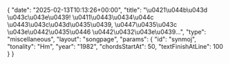 {
    "date": "2025-02-13T10:13:26+00:00",
    "title": "\u0421\u044b\u043d \u043c\u043e\u0439! \u0411\u0443\u0434\u044c \u0443\u043c\u043d\u0435\u0439, \u0447\u0435\u043c \u043e\u0442\u0435\u0446 \u0442\u0432\u043e\u0439...",
    "type": "miscellaneous",
    "layout": "songpage",
    "params": {
        "id": "synmoj",
        "tonality": "Hm",
        "year": "1982",
        "chordsStartAt": 50,
        "textFinishAtLine": 100
    }
}